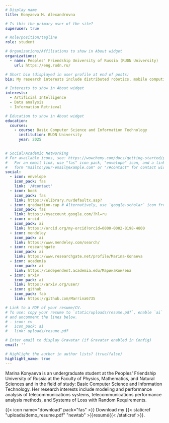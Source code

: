 ```yaml
---
# Display name
title: Konyaeva M. Alexandrovna

# Is this the primary user of the site?
superuser: true

# Role/position/tagline
role: student

# Organizations/Affiliations to show in About widget
organizations:
  - name: Peoples' Friendship University of Russia (RUDN University)
    url: https://eng.rudn.ru/

# Short bio (displayed in user profile at end of posts)
bio: My research interests include distributed robotics, mobile computing and programmable matter.

# Interests to show in About widget
interests:
  - Artificial Intelligence
  - Data analysis
  - Information Retrieval

# Education to show in About widget
education:
  courses:
    - course: Basic Computer Science and Information Technology
      institution: RUDN University
      year: 2025
    

# Social/Academic Networking
# For available icons, see: https://wowchemy.com/docs/getting-started/page-builder/#icons
#   For an email link, use "fas" icon pack, "envelope" icon, and a link in the
#   form "mailto:your-email@example.com" or "/#contact" for contact widget.
social:
  - icon: envelope
    icon_pack: fas
    link: '/#contact'
  - icon: book
    icon_pack: fas
    link: https://elibrary.ru/defaultx.asp?
  - icon: graduation-cap # Alternatively, use `google-scholar` icon from `ai` icon pack
    icon_pack: fas
    link: https://myaccount.google.com/?hl=ru
  - icon: orcid
    icon_pack: ai
    link: https://orcid.org/my-orcid?orcid=0000-0002-8198-4800
  - icon: mendeley
    icon_pack: ai
    link: https://www.mendeley.com/search/
  - icon: researchgate
    icon_pack: ai
    link: https://www.researchgate.net/profile/Marina-Konaeva
  - icon: academia
    icon_pack: ai
    link: https://independent.academia.edu/МаринаКоняева
  - icon: arxiv
    icon_pack: ai
    link: https://arxiv.org/user/
  - icon: github
    icon_pack: fab
    link: https://github.com/Marrina6735

# Link to a PDF of your resume/CV.
# To use: copy your resume to `static/uploads/resume.pdf`, enable `ai` icons in `params.toml`,
# and uncomment the lines below.
# - icon: cv
#   icon_pack: ai
#   link: uploads/resume.pdf

# Enter email to display Gravatar (if Gravatar enabled in Config)
email: ''

# Highlight the author in author lists? (true/false)
highlight_name: true
---
```


Marina Konyaeva is an undergraduate student at the Peoples' Friendship University of Russia at the Faculty of Physics, Mathematics, and Natural Sciences and in the field of study: Basic Computer Science and Information Technology. Her research interests include modeling and performance analysis of telecommunications systems, telecommunications performance analysis methods, and Systems of Loss with Random Requirements.

{{< icon name="download" pack="fas" >}} Download my {{< staticref "uploads/demo_resume.pdf" "newtab" >}}resumé{{< /staticref >}}.
